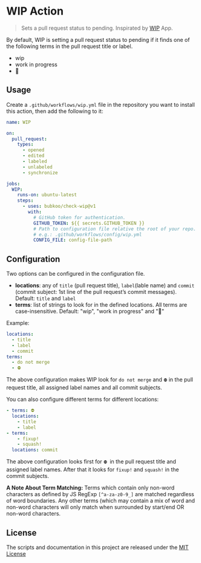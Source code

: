 # WIP Action

> Sets a pull request status to pending. Inspirated by [WIP](https://github.com/wip/app) App.

By default, WIP is setting a pull request status to pending if it finds one of the following terms in the pull request title or label.

- wip
- work in progress
- 🚧

## Usage

Create a `.github/workflows/wip.yml` file in the repository you want to install this action, then add the following to it:

```yml
name: WIP

on:
  pull_request:
    types:
      - opened
      - edited
      - labeled
      - unlabeled
      - synchronize

jobs:
  WIP:
    runs-on: ubuntu-latest
    steps:
      - uses: bubkoo/check-wip@v1
        with:
          # GitHub token for authentication.
          GITHUB_TOKEN: ${{ secrets.GITHUB_TOKEN }}
          # Path to configuration file relative the root of your repo.
          # e.g.: .github/workflows/config/wip.yml
          CONFIG_FILE: config-file-path
```

## Configuration

Two options can be configured in the configuration file.

- **locations**: any of `title` (pull request title), `label`(lable name) and `commit` (commit subject: 1st line of the pull request’s commit messages). Default: `title` and `label`
- **terms**: list of strings to look for in the defined locations. All terms are case-insensitive. Default: "wip", "work in progress" and "🚧"

Example:

```yml
locations:
  - title
  - label
  - commit
terms:
  - do not merge
  - ⛔
```

The above configuration makes WIP look for `do not merge` and `⛔` in the pull request title, all assigned label names and all commit subjects.

You can also configure different terms for different locations:

```yaml
- terms: ⛔
  locations:
    - title
    - label
- terms:
    - fixup!
    - squash!
  locations: commit
```

The above configuration looks first for `⛔ `in the pull request title and assigned label names. After that it looks for `fixup!` and `squash!` in the commit subjects.

**A Note About Term Matching:** Terms which contain only non-word characters as defined by JS RegExp `[^a-za-z0-9_]` are matched regardless of word boundaries. Any other terms (which may contain a mix of word and non-word characters will only match when surrounded by start/end OR non-word characters.

## License

The scripts and documentation in this project are released under the [MIT License](LICENSE)

